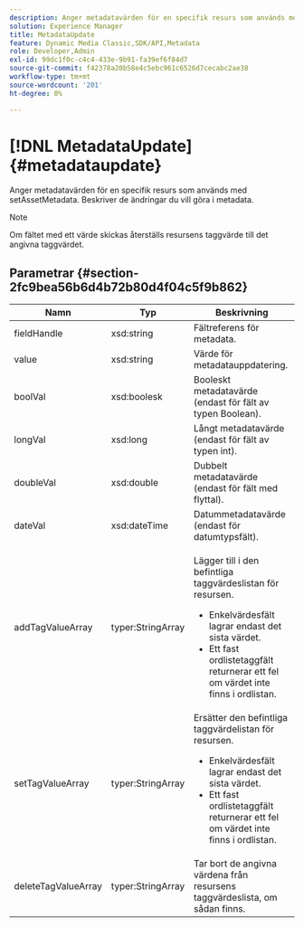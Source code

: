 ```yaml
---
description: Anger metadatavärden för en specifik resurs som används med setAssetMetadata. Beskriver de ändringar du vill göra i metadata.
solution: Experience Manager
title: MetadataUpdate
feature: Dynamic Media Classic,SDK/API,Metadata
role: Developer,Admin
exl-id: 99dc1f0c-c4c4-433e-9b91-fa39ef6f84d7
source-git-commit: f42378a20b58e4c5ebc961c6526d7cecabc2ae38
workflow-type: tm+mt
source-wordcount: '201'
ht-degree: 0%

---
```


# [!DNL MetadataUpdate]{#metadataupdate}

Anger metadatavärden för en specifik resurs som används med setAssetMetadata. Beskriver de ändringar du vill göra i metadata.

>[!NOTE]
>
>Om fältet med ett värde skickas återställs resursens taggvärde till det angivna taggvärdet.

## Parametrar {#section-2fc9bea56b6d4b72b80d4f04c5f9b862}

<table id="table_04100BB8ABD84EF68B0A7CE3AD946414"> 
 <thead> 
  <tr> 
   <th colname="col1" class="entry"> Namn </th> 
   <th colname="col2" class="entry"> Typ </th> 
   <th colname="col3" class="entry"> Beskrivning </th> 
  </tr> 
 </thead>
 <tbody> 
  <tr> 
   <td colname="col1"> <span class="codeph"> <span class="varname"> fieldHandle </span> </span> </td> 
   <td colname="col2"> <span class="codeph"> xsd:string</span> </td> 
   <td colname="col3"> Fältreferens för metadata. </td> 
  </tr> 
  <tr> 
   <td colname="col1"> <span class="codeph"> <span class="varname"> value</span> </span> </td> 
   <td colname="col2"> <span class="codeph"> xsd:string</span> </td> 
   <td colname="col3"> Värde för metadatauppdatering. </td> 
  </tr> 
  <tr> 
   <td colname="col1"> <span class="codeph"> <span class="varname"> boolVal </span> </span> </td> 
   <td colname="col2"> <span class="codeph"> xsd:boolesk</span> </td> 
   <td colname="col3"> Booleskt metadatavärde (endast för fält av typen Boolean). </td> 
  </tr> 
  <tr> 
   <td colname="col1"> <span class="codeph"> <span class="varname"> longVal </span> </span> </td> 
   <td colname="col2"> <span class="codeph"> xsd:long</span> </td> 
   <td colname="col3"> Långt metadatavärde (endast för fält av typen int). </td> 
  </tr> 
  <tr> 
   <td colname="col1"> <span class="codeph"> <span class="varname"> doubleVal </span> </span> </td> 
   <td colname="col2"> <span class="codeph"> xsd:double</span> </td> 
   <td colname="col3"> Dubbelt metadatavärde (endast för fält med flyttal). </td> 
  </tr> 
  <tr> 
   <td colname="col1"> <span class="codeph"> <span class="varname"> dateVal </span> </span> </td> 
   <td colname="col2"> <span class="codeph"> xsd:dateTime</span> </td> 
   <td colname="col3"> Datummetadatavärde (endast för datumtypsfält). </td> 
  </tr> 
  <tr> 
   <td colname="col1"> <span class="codeph"> <span class="varname"> addTagValueArray </span> </span> </td> 
   <td colname="col2"> <span class="codeph"> typer:StringArray</span> </td> 
   <td colname="col3"> <p>Lägger till i den befintliga taggvärdeslistan för resursen. 
     <ul id="ul_08DE6C490B614560A6118E7AC59720E3"> 
      <li id="li_358A3BDC0EC94CCF8178CD789F09F804">Enkelvärdesfält lagrar endast det sista värdet. </li> 
      <li id="li_3F47D3A3C63A4752BF9A45F7B00A6E70">Ett fast ordlistetaggfält returnerar ett fel om värdet inte finns i ordlistan. </li> 
     </ul> </p> </td> 
  </tr> 
  <tr> 
   <td colname="col1"> <span class="codeph"> <span class="varname"> setTagValueArray </span> </span> </td> 
   <td colname="col2"> <span class="codeph"> typer:StringArray</span> </td> 
   <td colname="col3">Ersätter den befintliga taggvärdelistan för resursen. 
    <ul id="ul_941C915C69E84CF2AC5938378837EB92"> 
     <li id="li_6E85019335034B2EB1302696AE690ED5">Enkelvärdesfält lagrar endast det sista värdet. </li> 
     <li id="li_0DC56717EBB642D29FB7A3D043CEDED1">Ett fast ordlistetaggfält returnerar ett fel om värdet inte finns i ordlistan. </li> 
    </ul> </td> 
  </tr> 
  <tr> 
   <td colname="col1"> <span class="codeph"> <span class="varname"> deleteTagValueArray </span> </span> </td> 
   <td colname="col2"> <span class="codeph"> typer:StringArray</span> </td> 
   <td colname="col3"> Tar bort de angivna värdena från resursens taggvärdeslista, om sådan finns. </td> 
  </tr> 
 </tbody> 
</table>
